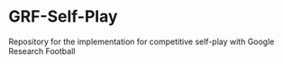 # GRF-Self-Play
Repository for the implementation for competitive self-play with Google Research Football
